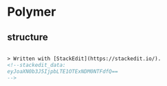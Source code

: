 
# Polymer

## structure

```html

> Written with [StackEdit](https://stackedit.io/).
<!--stackedit_data:
eyJoaXN0b3J5IjpbLTE1OTExNDM0NTFdfQ==
-->